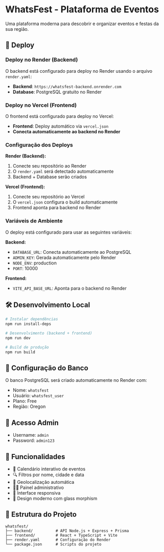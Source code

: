 # WhatsFest - Plataforma de Eventos

Uma plataforma moderna para descobrir e organizar eventos e festas da sua região.

## 🚀 Deploy 

### Deploy no Render (Backend)

O backend está configurado para deploy no Render usando o arquivo `render.yaml`:
- **Backend**: `https://whatsfest-backend.onrender.com`
- **Database**: PostgreSQL gratuito no Render

### Deploy no Vercel (Frontend)

O frontend está configurado para deploy no Vercel:
- **Frontend**: Deploy automático via `vercel.json`
- **Conecta automaticamente ao backend no Render**

### Configuração dos Deploys

**Render (Backend):**
1. Conecte seu repositório ao Render
2. O `render.yaml` será detectado automaticamente
3. Backend + Database serão criados

**Vercel (Frontend):**
1. Conecte seu repositório ao Vercel
2. O `vercel.json` configura o build automaticamente
3. Frontend aponta para backend no Render

### Variáveis de Ambiente

O deploy está configurado para usar as seguintes variáveis:

**Backend:**
- `DATABASE_URL`: Conecta automaticamente ao PostgreSQL
- `ADMIN_KEY`: Gerada automaticamente pelo Render
- `NODE_ENV`: production
- `PORT`: 10000

**Frontend:**
- `VITE_API_BASE_URL`: Aponta para o backend no Render

## 🛠 Desenvolvimento Local

```bash
# Instalar dependências
npm run install-deps

# Desenvolvimento (backend + frontend)
npm run dev

# Build de produção
npm run build
```

## 📝 Configuração do Banco

O banco PostgreSQL será criado automaticamente no Render com:
- Nome: `whatsfest`
- Usuário: `whatsfest_user`
- Plano: Free
- Região: Oregon

## 🔑 Acesso Admin

- Username: `admin`
- Password: `admin123`

## 🌟 Funcionalidades

- 📅 Calendário interativo de eventos
- 🔍 Filtros por nome, cidade e data
- 📍 Geolocalização automática
- 👨‍💼 Painel administrativo
- 📱 Interface responsiva
- 🎨 Design moderno com glass morphism

## 📂 Estrutura do Projeto

```
whatsfest/
├── backend/          # API Node.js + Express + Prisma
├── frontend/         # React + TypeScript + Vite
├── render.yaml       # Configuração do Render
└── package.json      # Scripts do projeto
```